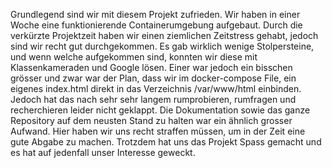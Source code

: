Grundlegend sind wir mit diesem Projekt zufrieden. Wir haben in einer Woche eine funktionierende Containerumgebung aufgebaut. Durch die verkürzte Projektzeit haben wir einen ziemlichen Zeitstress gehabt, jedoch sind wir recht gut durchgekommen. Es gab wirklich wenige Stolpersteine, und wenn welche aufgekommen sind, konnten wir diese mit Klassenkameraden und Google lösen. Einer war jedoch ein bisschen grösser und zwar war der Plan, dass wir im docker-compose File, ein eigenes index.html direkt in das Verzeichnis /var/www/html einbinden. Jedoch hat das nach sehr sehr langem rumprobieren, rumfragen und recherchieren leider nicht geklappt. Die Dokumentation sowie das ganze Repository auf dem neusten Stand zu halten war ein ähnlich grosser Aufwand. Hier haben wir uns recht straffen müssen, um in der Zeit eine gute Abgabe zu machen. Trotzdem hat uns das Projekt Spass gemacht und es hat auf jedenfall unser Interesse geweckt.
